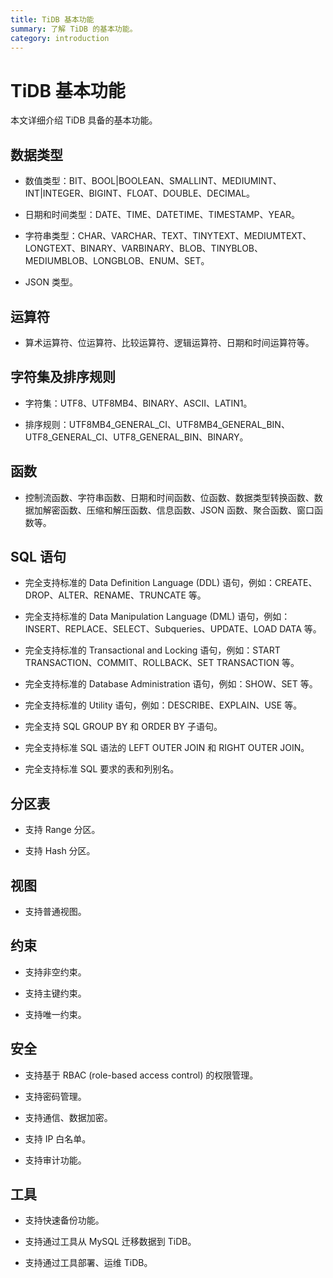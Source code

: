 ```yaml
---
title: TiDB 基本功能
summary: 了解 TiDB 的基本功能。
category: introduction
---
```


# TiDB 基本功能

本文详细介绍 TiDB 具备的基本功能。

## 数据类型

- 数值类型：BIT、BOOL|BOOLEAN、SMALLINT、MEDIUMINT、INT|INTEGER、BIGINT、FLOAT、DOUBLE、DECIMAL。

- 日期和时间类型：DATE、TIME、DATETIME、TIMESTAMP、YEAR。

- 字符串类型：CHAR、VARCHAR、TEXT、TINYTEXT、MEDIUMTEXT、LONGTEXT、BINARY、VARBINARY、BLOB、TINYBLOB、MEDIUMBLOB、LONGBLOB、ENUM、SET。

- JSON 类型。

## 运算符

- 算术运算符、位运算符、比较运算符、逻辑运算符、日期和时间运算符等。

## 字符集及排序规则 

- 字符集：UTF8、UTF8MB4、BINARY、ASCII、LATIN1。

- 排序规则：UTF8MB4_GENERAL_CI、UTF8MB4_GENERAL_BIN、UTF8_GENERAL_CI、UTF8_GENERAL_BIN、BINARY。

## 函数

- 控制流函数、字符串函数、日期和时间函数、位函数、数据类型转换函数、数据加解密函数、压缩和解压函数、信息函数、JSON 函数、聚合函数、窗口函数等。

## SQL 语句

- 完全支持标准的 Data Definition Language (DDL) 语句，例如：CREATE、DROP、ALTER、RENAME、TRUNCATE 等。

- 完全支持标准的 Data Manipulation Language (DML) 语句，例如：INSERT、REPLACE、SELECT、Subqueries、UPDATE、LOAD DATA 等。

- 完全支持标准的 Transactional and Locking 语句，例如：START TRANSACTION、COMMIT、ROLLBACK、SET TRANSACTION 等。

- 完全支持标准的 Database Administration 语句，例如：SHOW、SET 等。

- 完全支持标准的 Utility 语句，例如：DESCRIBE、EXPLAIN、USE 等。

- 完全支持 SQL GROUP BY 和 ORDER BY 子语句。

- 完全支持标准 SQL 语法的 LEFT OUTER JOIN 和 RIGHT OUTER JOIN。

- 完全支持标准 SQL 要求的表和列别名。

## 分区表

- 支持 Range 分区。

- 支持 Hash 分区。

## 视图

- 支持普通视图。

## 约束

- 支持非空约束。

- 支持主键约束。

- 支持唯一约束。

## 安全

- 支持基于 RBAC (role-based access control) 的权限管理。

- 支持密码管理。

- 支持通信、数据加密。

- 支持 IP 白名单。

- 支持审计功能。

## 工具

- 支持快速备份功能。

- 支持通过工具从 MySQL 迁移数据到 TiDB。

- 支持通过工具部署、运维 TiDB。
